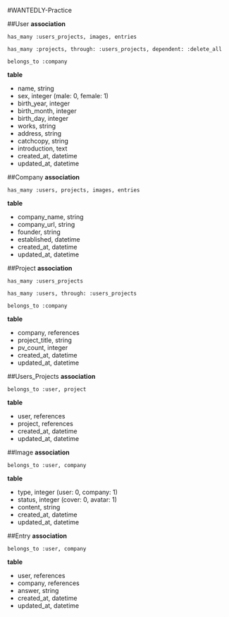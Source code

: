 #WANTEDLY-Practice

##User
**association**  
```
has_many :users_projects, images, entries
```
```
has_many :projects, through: :users_projects, dependent: :delete_all
```
```
belongs_to :company
```  
  
**table**  
* name, string  
* sex, integer (male: 0, female: 1)  
* birth_year, integer
* birth_month, integer
* birth_day, integer
* works, string
* address, string
* catchcopy, string
* introduction, text
* created_at, datetime  
* updated_at, datetime

##Company
**association**  
```
has_many :users, projects, images, entries
```

**table**  
* company_name, string
* company_url, string
* founder, string
* established, datetime
* created_at, datetime  
* updated_at, datetime

##Project
**association**
```
has_many :users_projects
```
```
has_many :users, through: :users_projects
```
```
belongs_to :company
```  

**table**  
* company, references
* project_title, string
* pv_count, integer
* created_at, datetime
* updated_at, datetime

##Users_Projects
**association**  
```
belongs_to :user, project
```  
  
**table**
* user, references
* project, references
* created_at, datetime
* updated_at, datetime

##Image
**association**
```
belongs_to :user, company
```
**table**
* type, integer (user: 0, company: 1)
* status, integer (cover: 0, avatar: 1)
* content, string
* created_at, datetime  
* updated_at, datetime

##Entry
**association**
```
belongs_to :user, company
```
**table**
* user, references
* company, references
* answer, string
* created_at, datetime  
* updated_at, datetime
